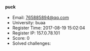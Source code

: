 #### puck  

* Email: 765885894@qq.com  
* University: buaa  
* Register Time: 2017-08-19 15:02:04  
* Register IP: 157.0.78.101  
* Score: 0  
* Solved challenges: 
